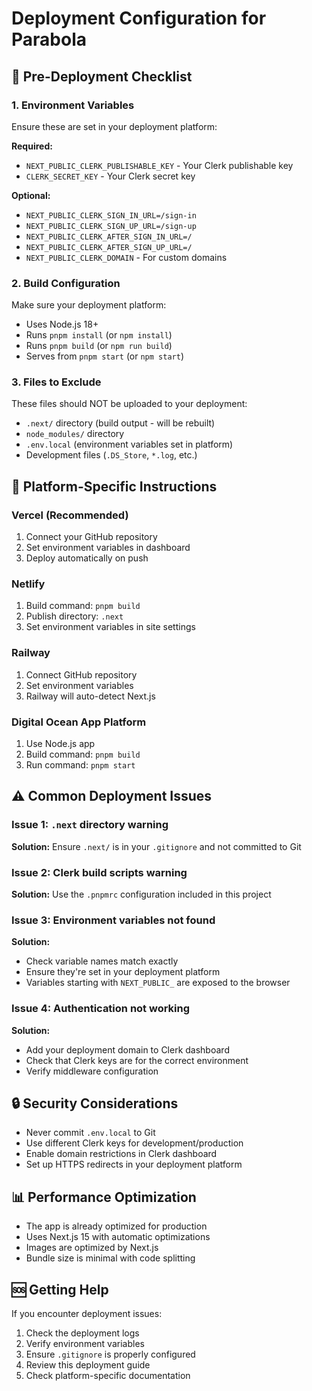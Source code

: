 # Deployment Configuration for Parabola

## 🚀 **Pre-Deployment Checklist**

### **1. Environment Variables**

Ensure these are set in your deployment platform:

**Required:**

- `NEXT_PUBLIC_CLERK_PUBLISHABLE_KEY` - Your Clerk publishable key
- `CLERK_SECRET_KEY` - Your Clerk secret key

**Optional:**

- `NEXT_PUBLIC_CLERK_SIGN_IN_URL=/sign-in`
- `NEXT_PUBLIC_CLERK_SIGN_UP_URL=/sign-up`
- `NEXT_PUBLIC_CLERK_AFTER_SIGN_IN_URL=/`
- `NEXT_PUBLIC_CLERK_AFTER_SIGN_UP_URL=/`
- `NEXT_PUBLIC_CLERK_DOMAIN` - For custom domains

### **2. Build Configuration**

Make sure your deployment platform:

- Uses Node.js 18+
- Runs `pnpm install` (or `npm install`)
- Runs `pnpm build` (or `npm run build`)
- Serves from `pnpm start` (or `npm start`)

### **3. Files to Exclude**

These files should NOT be uploaded to your deployment:

- `.next/` directory (build output - will be rebuilt)
- `node_modules/` directory
- `.env.local` (environment variables set in platform)
- Development files (`.DS_Store`, `*.log`, etc.)

## 🔧 **Platform-Specific Instructions**

### **Vercel (Recommended)**

1. Connect your GitHub repository
2. Set environment variables in dashboard
3. Deploy automatically on push

### **Netlify**

1. Build command: `pnpm build`
2. Publish directory: `.next`
3. Set environment variables in site settings

### **Railway**

1. Connect GitHub repository
2. Set environment variables
3. Railway will auto-detect Next.js

### **Digital Ocean App Platform**

1. Use Node.js app
2. Build command: `pnpm build`
3. Run command: `pnpm start`

## ⚠️ **Common Deployment Issues**

### **Issue 1: `.next` directory warning**

**Solution:** Ensure `.next/` is in your `.gitignore` and not committed to Git

### **Issue 2: Clerk build scripts warning**

**Solution:** Use the `.pnpmrc` configuration included in this project

### **Issue 3: Environment variables not found**

**Solution:**

- Check variable names match exactly
- Ensure they're set in your deployment platform
- Variables starting with `NEXT_PUBLIC_` are exposed to the browser

### **Issue 4: Authentication not working**

**Solution:**

- Add your deployment domain to Clerk dashboard
- Check that Clerk keys are for the correct environment
- Verify middleware configuration

## 🔒 **Security Considerations**

- Never commit `.env.local` to Git
- Use different Clerk keys for development/production
- Enable domain restrictions in Clerk dashboard
- Set up HTTPS redirects in your deployment platform

## 📊 **Performance Optimization**

- The app is already optimized for production
- Uses Next.js 15 with automatic optimizations
- Images are optimized by Next.js
- Bundle size is minimal with code splitting

## 🆘 **Getting Help**

If you encounter deployment issues:

1. Check the deployment logs
2. Verify environment variables
3. Ensure `.gitignore` is properly configured
4. Review this deployment guide
5. Check platform-specific documentation
